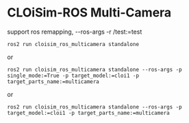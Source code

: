# CLOiSim-ROS Multi-Camera

support ros remapping, --ros-args -r /test:=test

```shell
ros2 run cloisim_ros_multicamera standalone
```

or

```shell
ros2 run cloisim_ros_multicamera standalone --ros-args -p single_mode:=True -p target_model:=cloi1 -p target_parts_name:=multicamera
```

or

```shell
ros2 run cloisim_ros_multicamera standalone --ros-args -p target_model:=cloi1 -p target_parts_name:=multicamera
```
